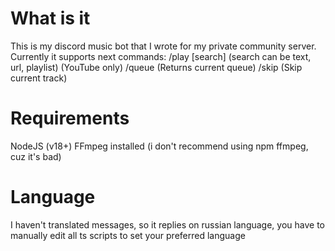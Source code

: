 # What is it
This is my discord music bot that I wrote for my private community server.
Currently it supports next commands:
/play [search] (search can be text, url, playlist) (YouTube only)
/queue (Returns current queue)
/skip (Skip current track)

# Requirements
NodeJS (v18+)
FFmpeg installed (i don't recommend using npm ffmpeg, cuz it's bad)

# Language
I haven't translated messages, so it replies on russian language, you have to manually edit all ts scripts to set your preferred language
